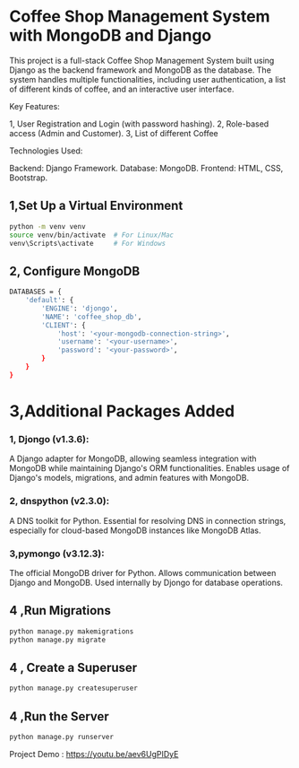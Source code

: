 
# Coffee Shop Management System with MongoDB and Django

This project is a full-stack Coffee Shop Management System built using Django as the backend framework and MongoDB as the database. The system handles multiple functionalities, including user authentication, a list of different kinds of coffee, and an interactive user interface.

Key Features:


1, User Registration and Login (with password hashing).
2, Role-based access (Admin and Customer).
3, List of different Coffee

Technologies Used:


Backend: Django Framework.
Database: MongoDB.
Frontend: HTML, CSS, Bootstrap.

##  1,Set Up a Virtual Environment



```bash
python -m venv venv
source venv/bin/activate  # For Linux/Mac
venv\Scripts\activate     # For Windows

```

##  2,  Configure MongoDB



```bash
DATABASES = {
    'default': {
        'ENGINE': 'djongo',
        'NAME': 'coffee_shop_db',
        'CLIENT': {
            'host': '<your-mongodb-connection-string>',
            'username': '<your-username>',
            'password': '<your-password>',
        }
    }
}


```

# 3,Additional Packages Added

### 1, Djongo (v1.3.6):

A Django adapter for MongoDB, allowing seamless integration with MongoDB while maintaining Django's ORM functionalities.
Enables usage of Django's models, migrations, and admin features with MongoDB.

### 2, dnspython (v2.3.0):
A DNS toolkit for Python.
Essential for resolving DNS in connection strings, especially for cloud-based MongoDB instances like MongoDB Atlas.

### 3,pymongo (v3.12.3):
The official MongoDB driver for Python.
Allows communication between Django and MongoDB.
Used internally by Djongo for database operations.

##  4 ,Run Migrations


```bash
python manage.py makemigrations
python manage.py migrate


```

##  4 , Create a Superuser


```bash
python manage.py createsuperuser

```

##  4 ,Run the Server



```bash
python manage.py runserver


```



Project Demo : https://youtu.be/aev6UgPIDyE
